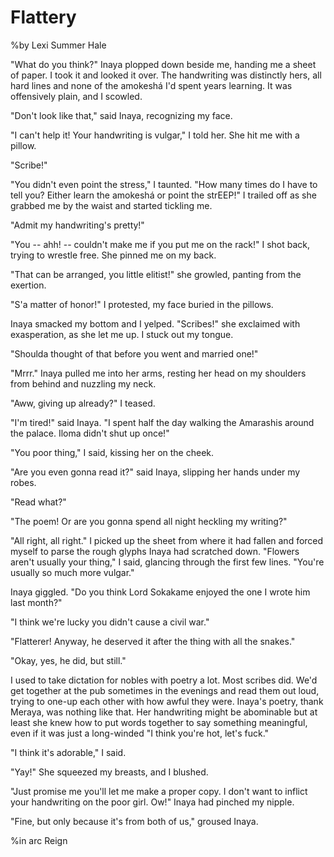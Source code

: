# Flattery

%by Lexi Summer Hale

"What do you think?" Inaya plopped down beside me, handing me a sheet of paper. I took it and looked it over. The handwriting was distinctly hers, all hard lines and none of the amokeshá I'd spent years learning. It was offensively plain, and I scowled.

"Don't look like that," said Inaya, recognizing my face.

"I can't help it! Your handwriting is vulgar," I told her. She hit me with a pillow.

"Scribe!"

"You didn't even point the stress," I taunted. "How many times do I have to tell you? Either learn the amokeshá or point the strEEP!" I trailed off as she grabbed me by the waist and started tickling me.

"Admit my handwriting's pretty!"

"You -- ahh! -- couldn't make me if you put me on the rack!" I shot back, trying to wrestle free. She pinned me on my back.

"That can be arranged, you little elitist!" she growled, panting from the exertion.

"S'a matter of honor!" I protested, my face buried in the pillows.

Inaya smacked my bottom and I yelped. "Scribes!" she exclaimed with exasperation, as she let me up. I stuck out my tongue.

"Shoulda thought of that before you went and married one!"

"Mrrr." Inaya pulled me into her arms, resting her head on my shoulders from behind and nuzzling my neck.

"Aww, giving up already?" I teased.

"I'm tired!" said Inaya. "I spent half the day walking the Amarashis around the palace. Iloma didn't shut up once!"

"You poor thing," I said, kissing her on the cheek.

"Are you even gonna read it?" said Inaya, slipping her hands under my robes.

"Read what?"

"The poem! Or are you gonna spend all night heckling my writing?"

"All right, all right." I picked up the sheet from where it had fallen and forced myself to parse the rough glyphs Inaya had scratched down. "Flowers aren't usually your thing," I said, glancing through the first few lines. "You're usually so much more vulgar."

Inaya giggled. "Do you think Lord Sokakame enjoyed the one I wrote him last month?"

"I think we're lucky you didn't cause a civil war."

"Flatterer! Anyway, he deserved it after the thing with all the snakes."

"Okay, yes, he did, but still."

I used to take dictation for nobles with poetry a lot. Most scribes did. We'd get together at the pub sometimes in the evenings and read them out loud, trying to one-up each other with how awful they were. Inaya's poetry, thank Meraya, was nothing like that. Her handwriting might be abominable but at least she knew how to put words together to say something meaningful, even if it was just a long-winded "I think you're hot, let's fuck."

"I think it's adorable," I said.

"Yay!" She squeezed my breasts, and I blushed.

"Just promise me you'll let me make a proper copy. I don't want to inflict your handwriting on the poor girl. Ow!" Inaya had pinched my nipple.

"Fine, but only because it's from both of us," groused Inaya.

%in arc Reign
